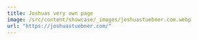 ```yaml
---
title: Joshuas very own page
image: /src/content/showcase/_images/joshuastuebner.com.webp
url: "https://joshuastuebner.com/"
---
```

